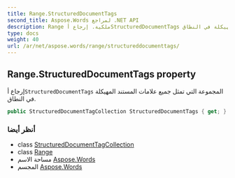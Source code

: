 ```yaml
---
title: Range.StructuredDocumentTags
second_title: Aspose.Words لمراجع .NET API
description: Range ملكية. إرجاع أStructuredDocumentTags المجموعة التي تمثل جميع علامات المستند المهيكلة في النطاق.
type: docs
weight: 40
url: /ar/net/aspose.words/range/structureddocumenttags/
---
```

## Range.StructuredDocumentTags property

إرجاع أ`StructuredDocumentTags` المجموعة التي تمثل جميع علامات المستند المهيكلة في النطاق.

```csharp
public StructuredDocumentTagCollection StructuredDocumentTags { get; }
```

### أنظر أيضا

* class [StructuredDocumentTagCollection](../../../aspose.words.markup/structureddocumenttagcollection/)
* class [Range](../)
* مساحة الاسم [Aspose.Words](../../range/)
* المجسم [Aspose.Words](../../../)


